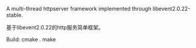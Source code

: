 A multi-thread httpserver framework implemented through libevent2.0.22-stable.

基于libevent2.0.22的http服务简单框架。


Build:
	cmake .
	make
